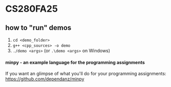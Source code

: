 # CS280FA25

## how to "run" demos
1. `cd <demo_folder>`
2. `g++ <cpp_sources> -o demo`
3. `./demo <args>` (or `.\demo <args>` on Windows)

#### minpy - an example language for the programming assignments
If you want an glimpse of what you'll do for your programming assignments: https://github.com/dependanz/minpy